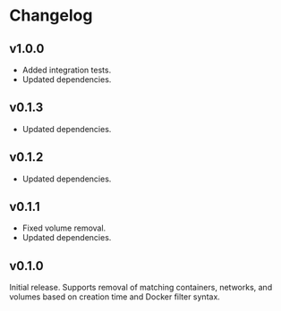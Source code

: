 # Changelog

## v1.0.0

- Added integration tests.
- Updated dependencies.

## v0.1.3

- Updated dependencies.

## v0.1.2

- Updated dependencies.

## v0.1.1

- Fixed volume removal.
- Updated dependencies.

## v0.1.0

Initial release. Supports removal of matching containers, networks, and volumes based on creation time and Docker filter syntax.
